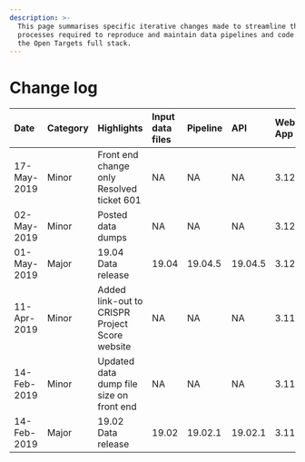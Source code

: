 ```yaml
---
description: >-
  This page summarises specific iterative changes made to streamline the
  processes required to reproduce and maintain data pipelines and code across
  the Open Targets full stack.
---
```


# Change log

| Date | Category | Highlights | Input data files | Pipeline | API | Web App | Quay |
| :--- | :--- | :--- | :--- | :--- | :--- | :--- | :--- |
| 17-May-2019 | Minor | Front end change only Resolved ticket 601 | NA | NA | NA | 3.12.2 | 19.04.6 |
| 02-May-2019 | Minor | Posted data dumps | NA | NA | NA | 3.12.1 | 19.04.5 |
| 01-May-2019 | Major | 19.04 Data release | 19.04 | 19.04.5 | 19.04.5 | 3.12.0 | 19.04.5 |
| 11-Apr-2019 | Minor | Added link-out to CRISPR Project Score website | NA | NA | NA | 3.11.4 | 19.02.1 |
| 14-Feb-2019 | Minor | Updated data dump file size on front end | NA | NA | NA | 3.11.1 | NA |
| 14-Feb-2019 | Major | 19.02 Data release | 19.02 | 19.02.1 | 19.02.1 | 3.11.0 | NA |



